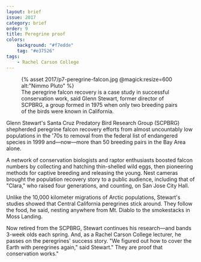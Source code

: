 ```yaml
---
layout: brief
issue: 2017
category: brief
order: 9
title: Peregrine proof
colors:
    background: "#f7edde"
    tag: "#e37526"
tags:
    - Rachel Carson College
---
```

<figure>
{% asset 2017/p7-peregrine-falcon.jpg @magick:resize=600 alt:"Nimmo Pluto" %}
<figcaption>The peregrine falcon recovery is a case study in successful conservation work, said Glenn Stewart, former director of SCPBRG, a group formed in 1975 when only two breeding pairs of the birds were known in California.</figcaption>
</figure>

Glenn Stewart&#39;s Santa Cruz Predatory Bird Research Group (SCPBRG) shepherded peregrine falcon recovery efforts from almost uncountably low populations in the &#39;70s to removal from the federal list of endangered species in 1999 and—now—more than 50 breeding pairs in the Bay Area alone.

A network of conservation biologists and raptor enthusiasts boosted falcon numbers by collecting and hatching thin-shelled wild eggs, then pioneering methods for captive breeding and releasing the young. Nest cameras brought the population recovery story to a public audience, including that of &quot;Clara,&quot; who raised four generations, and counting, on San Jose City Hall.

Unlike the 10,000 kilometer migrations of Arctic populations, Stewart&#39;s studies showed that Central California peregrines stick around. They follow the food, he said, nesting anywhere from Mt. Diablo to the smokestacks in Moss Landing.

Now retired from the SCPBRG, Stewart continues his research—and bands 3-week olds each spring. And, as a Rachel Carson College lecturer, he passes on the peregrines&#39; success story. &quot;We figured out how to cover the Earth with peregrines again,&quot; said Stewart.&quot; They are proof that conservation works.&quot;
